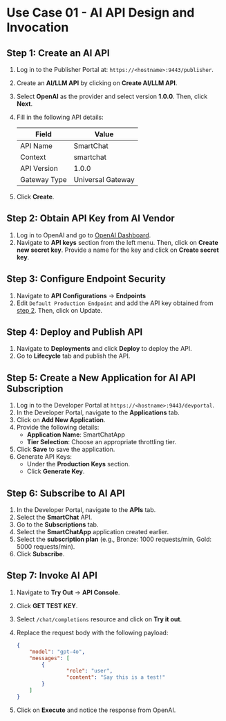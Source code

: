 # Use Case 01 - AI API Design and Invocation

## Step 1: Create an AI API

1. Log in to the Publisher Portal at: `https://<hostname>:9443/publisher`.
2. Create an **AI/LLM API** by clicking on **Create AI/LLM API**.
3. Select **OpenAI** as the provider and select version **1.0.0**. Then, click **Next**.
4. Fill in the following API details:

    | Field | Value |
    |-------------|---------------|
    | API Name   | SmartChat        |
    | Context  | smartchat          |
    | API Version  | 1.0.0          |
    | Gateway Type | Universal Gateway |

5. Click **Create**.

## Step 2: Obtain API Key from AI Vendor

1. Log in to OpenAI and go to [OpenAI Dashboard](https://platform.openai.com/api-keys).
2. Navigate to **API keys** section from the left menu. Then, click on **Create new secret key**. Provide a name for the key and click on **Create secret key**.

## Step 3: Configure Endpoint Security

1. Navigate to **API Configurations** → **Endpoints**
2. Edit `Default Production Endpoint` and add the API key obtained from [step 2](#step-2-obtain-api-key-from-ai-vendor). Then, click on Update.

## Step 4: Deploy and Publish API

1. Navigate to **Deployments** and click **Deploy** to deploy the API.
2. Go to **Lifecycle** tab and publish the API.


## Step 5: Create a New Application for AI API Subscription

1. Log in to the Developer Portal at `https://<hostname>:9443/devportal`.
2. In the Developer Portal, navigate to the **Applications** tab.
3. Click on **Add New Application**.
4. Provide the following details:
   - **Application Name**: SmartChatApp
   - **Tier Selection**: Choose an appropriate throttling tier.
5. Click **Save** to save the application.
6. Generate API Keys:
   - Under the **Production Keys** section.
   - Click **Generate Key**.

## Step 6: Subscribe to AI API

1. In the Developer Portal, navigate to the **APIs** tab.
2. Select the **SmartChat** API.
3. Go to the **Subscriptions** tab.
4. Select the **SmartChatApp** application created earlier.
5. Select the **subscription plan** (e.g., Bronze: 1000 requests/min, Gold: 5000 requests/min).
6. Click **Subscribe**.

## Step 7: Invoke AI API

1. Navigate to **Try Out** → **API Console**.
2. Click **GET TEST KEY**.
3. Select `/chat/completions` resource and click on **Try it out**.
4. Replace the request body with the following payload:

    ```json
    {
        "model": "gpt-4o",
        "messages": [
            {
                    "role": "user",
                    "content": "Say this is a test!"
            }
        ]
    }
    ```
5. Click on **Execute** and notice the response from OpenAI.
